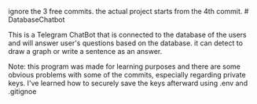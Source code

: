 ignore the 3 free commits. the actual project starts from the 4th commit.
#   D a t a b a s e C h a t b o t 

This is a Telegram ChatBot that is connected to the database of the users and will answer user's questions
based on the database.
it can detect to draw a graph or write a sentence as an answer.

Note: this program was made for learning purposes and there are some obvious problems with some of the commits, especially regarding 
private keys. I've learned how to securely save the keys afterward using .env and .gitignoe
 
